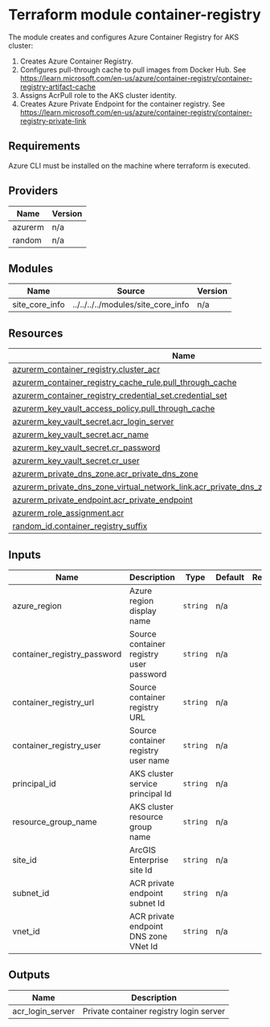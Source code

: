 <!-- BEGIN_TF_DOCS -->
# Terraform module container-registry

The module creates and configures Azure Container Registry for AKS cluster:

1. Creates Azure Container Registry.
2. Configures pull-through cache to pull images from Docker Hub.
   See https://learn.microsoft.com/en-us/azure/container-registry/container-registry-artifact-cache
3. Assigns AcrPull role to the AKS cluster identity.
4. Creates Azure Private Endpoint for the container registry.
   See https://learn.microsoft.com/en-us/azure/container-registry/container-registry-private-link

## Requirements

Azure CLI must be installed on the machine where terraform is executed.

## Providers

| Name | Version |
|------|---------|
| azurerm | n/a |
| random | n/a |

## Modules

| Name | Source | Version |
|------|--------|---------|
| site_core_info | ../../../../modules/site_core_info | n/a |

## Resources

| Name | Type |
|------|------|
| [azurerm_container_registry.cluster_acr](https://registry.terraform.io/providers/hashicorp/azurerm/latest/docs/resources/container_registry) | resource |
| [azurerm_container_registry_cache_rule.pull_through_cache](https://registry.terraform.io/providers/hashicorp/azurerm/latest/docs/resources/container_registry_cache_rule) | resource |
| [azurerm_container_registry_credential_set.credential_set](https://registry.terraform.io/providers/hashicorp/azurerm/latest/docs/resources/container_registry_credential_set) | resource |
| [azurerm_key_vault_access_policy.pull_through_cache](https://registry.terraform.io/providers/hashicorp/azurerm/latest/docs/resources/key_vault_access_policy) | resource |
| [azurerm_key_vault_secret.acr_login_server](https://registry.terraform.io/providers/hashicorp/azurerm/latest/docs/resources/key_vault_secret) | resource |
| [azurerm_key_vault_secret.acr_name](https://registry.terraform.io/providers/hashicorp/azurerm/latest/docs/resources/key_vault_secret) | resource |
| [azurerm_key_vault_secret.cr_password](https://registry.terraform.io/providers/hashicorp/azurerm/latest/docs/resources/key_vault_secret) | resource |
| [azurerm_key_vault_secret.cr_user](https://registry.terraform.io/providers/hashicorp/azurerm/latest/docs/resources/key_vault_secret) | resource |
| [azurerm_private_dns_zone.acr_private_dns_zone](https://registry.terraform.io/providers/hashicorp/azurerm/latest/docs/resources/private_dns_zone) | resource |
| [azurerm_private_dns_zone_virtual_network_link.acr_private_dns_zone_virtual_network_link](https://registry.terraform.io/providers/hashicorp/azurerm/latest/docs/resources/private_dns_zone_virtual_network_link) | resource |
| [azurerm_private_endpoint.acr_private_endpoint](https://registry.terraform.io/providers/hashicorp/azurerm/latest/docs/resources/private_endpoint) | resource |
| [azurerm_role_assignment.acr](https://registry.terraform.io/providers/hashicorp/azurerm/latest/docs/resources/role_assignment) | resource |
| [random_id.container_registry_suffix](https://registry.terraform.io/providers/hashicorp/random/latest/docs/resources/id) | resource |

## Inputs

| Name | Description | Type | Default | Required |
|------|-------------|------|---------|:--------:|
| azure_region | Azure region display name | `string` | n/a | yes |
| container_registry_password | Source container registry user password | `string` | n/a | yes |
| container_registry_url | Source container registry URL | `string` | n/a | yes |
| container_registry_user | Source container registry user name | `string` | n/a | yes |
| principal_id | AKS cluster service principal Id | `string` | n/a | yes |
| resource_group_name | AKS cluster resource group name | `string` | n/a | yes |
| site_id | ArcGIS Enterprise site Id | `string` | n/a | yes |
| subnet_id | ACR private endpoint subnet Id | `string` | n/a | yes |
| vnet_id | ACR private endpoint DNS zone VNet Id | `string` | n/a | yes |

## Outputs

| Name | Description |
|------|-------------|
| acr_login_server | Private container registry login server |
<!-- END_TF_DOCS -->